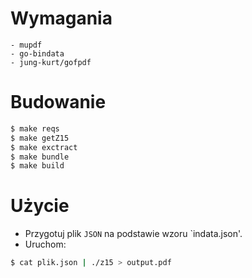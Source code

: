 # Wymagania
    - mupdf
    - go-bindata
    - jung-kurt/gofpdf

# Budowanie

```bash
$ make reqs
$ make getZ15
$ make exctract
$ make bundle
$ make build
```

# Użycie

- Przygotuj plik `JSON` na podstawie wzoru `indata.json'.
- Uruchom:

```bash
$ cat plik.json | ./z15 > output.pdf
```
